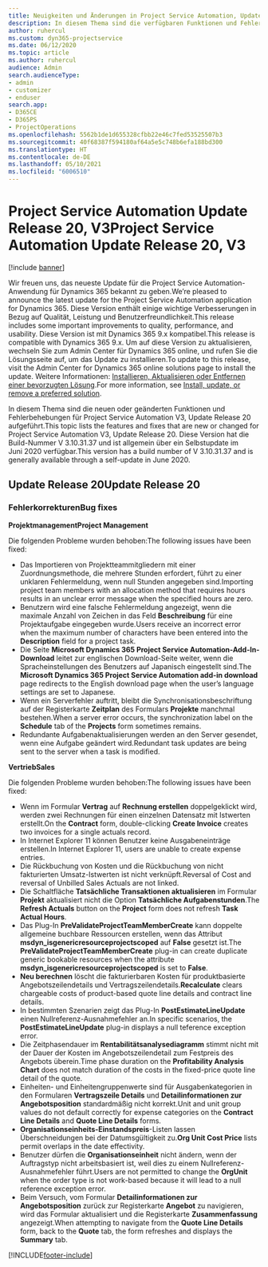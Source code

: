 ```yaml
---
title: Neuigkeiten und Änderungen in Project Service Automation, Update Release 20, V3
description: In diesem Thema sind die verfügbaren Funktionen und Fehlerbehebungen für Project Service Automation Update Release 20, V3 aufgeführt.
author: ruhercul
ms.custom: dyn365-projectservice
ms.date: 06/12/2020
ms.topic: article
ms.author: ruhercul
audience: Admin
search.audienceType:
- admin
- customizer
- enduser
search.app:
- D365CE
- D365PS
- ProjectOperations
ms.openlocfilehash: 5562b1de1d655328cfbb22e46c7fed53525507b3
ms.sourcegitcommit: 40f68387f594180af64a5e5c748b6efa188bd300
ms.translationtype: HT
ms.contentlocale: de-DE
ms.lasthandoff: 05/10/2021
ms.locfileid: "6006510"
---
```

# <a name="project-service-automation-update-release-20-v3"></a><span data-ttu-id="f0080-103">Project Service Automation Update Release 20, V3</span><span class="sxs-lookup"><span data-stu-id="f0080-103">Project Service Automation Update Release 20, V3</span></span>

[!include [banner](../includes/psa-now-project-operations.md)]

<span data-ttu-id="f0080-104">Wir freuen uns, das neueste Update für die Project Service Automation-Anwendung für Dynamics 365 bekannt zu geben.</span><span class="sxs-lookup"><span data-stu-id="f0080-104">We’re pleased to announce the latest update for the Project Service Automation application for Dynamics 365.</span></span> <span data-ttu-id="f0080-105">Diese Version enthält einige wichtige Verbesserungen in Bezug auf Qualität, Leistung und Benutzerfreundlichkeit.</span><span class="sxs-lookup"><span data-stu-id="f0080-105">This release includes some important improvements to quality, performance, and usability.</span></span> <span data-ttu-id="f0080-106">Diese Version ist mit Dynamics 365 9.x kompatibel.</span><span class="sxs-lookup"><span data-stu-id="f0080-106">This release is compatible with Dynamics 365 9.x.</span></span> <span data-ttu-id="f0080-107">Um auf diese Version zu aktualisieren, wechseln Sie zum Admin Center für Dynamics 365 online, und rufen Sie die Lösungsseite auf, um das Update zu installieren.</span><span class="sxs-lookup"><span data-stu-id="f0080-107">To update to this release, visit the Admin Center for Dynamics 365 online solutions page to install the update.</span></span> <span data-ttu-id="f0080-108">Weitere Informationen: [Installieren, Aktualisieren oder Entfernen einer bevorzugten Lösung](/power-platform/admin/install-remove-preferred-solution).</span><span class="sxs-lookup"><span data-stu-id="f0080-108">For more information, see [Install, update, or remove a preferred solution](/power-platform/admin/install-remove-preferred-solution).</span></span>

<span data-ttu-id="f0080-109">In diesem Thema sind die neuen oder geänderten Funktionen und Fehlerbehebungen für Project Service Automation V3, Update Release 20 aufgeführt.</span><span class="sxs-lookup"><span data-stu-id="f0080-109">This topic lists the features and fixes that are new or changed for Project Service Automation V3, Update Release 20.</span></span> <span data-ttu-id="f0080-110">Diese Version hat die Build-Nummer V 3.10.31.37 und ist allgemein über ein Selbstupdate im Juni 2020 verfügbar.</span><span class="sxs-lookup"><span data-stu-id="f0080-110">This version has a build number of V 3.10.31.37 and is generally available through a self-update in June 2020.</span></span>

## <a name="update-release-20"></a><span data-ttu-id="f0080-111">Update Release 20</span><span class="sxs-lookup"><span data-stu-id="f0080-111">Update Release 20</span></span>

### <a name="bug-fixes"></a><span data-ttu-id="f0080-112">Fehlerkorrekturen</span><span class="sxs-lookup"><span data-stu-id="f0080-112">Bug fixes</span></span>

<span data-ttu-id="f0080-113">**Projektmanagement**</span><span class="sxs-lookup"><span data-stu-id="f0080-113">**Project Management**</span></span>

<span data-ttu-id="f0080-114">Die folgenden Probleme wurden behoben:</span><span class="sxs-lookup"><span data-stu-id="f0080-114">The following issues have been fixed:</span></span>

- <span data-ttu-id="f0080-115">Das Importieren von Projektteammitgliedern mit einer Zuordnungsmethode, die mehrere Stunden erfordert, führt zu einer unklaren Fehlermeldung, wenn null Stunden angegeben sind.</span><span class="sxs-lookup"><span data-stu-id="f0080-115">Importing project team members with an allocation method that requires hours results in an unclear error message when the specified hours are zero.</span></span>
- <span data-ttu-id="f0080-116">Benutzern wird eine falsche Fehlermeldung angezeigt, wenn die maximale Anzahl von Zeichen in das Feld **Beschreibung** für eine Projektaufgabe eingegeben wurde.</span><span class="sxs-lookup"><span data-stu-id="f0080-116">Users receive an incorrect error when the maximum number of characters have been entered into the **Description** field for a project task.</span></span>
- <span data-ttu-id="f0080-117">Die Seite **Microsoft Dynamics 365 Project Service Automation-Add-In-Download** leitet zur englischen Download-Seite weiter, wenn die Spracheinstellungen des Benutzers auf Japanisch eingestellt sind.</span><span class="sxs-lookup"><span data-stu-id="f0080-117">The **Microsoft Dynamics 365 Project Service Automation add-in download** page redirects to the English download page when the user’s language settings are set to Japanese.</span></span>
- <span data-ttu-id="f0080-118">Wenn ein Serverfehler auftritt, bleibt die Synchronisationsbeschriftung auf der Registerkarte **Zeitplan** des Formulars **Projekte** manchmal bestehen.</span><span class="sxs-lookup"><span data-stu-id="f0080-118">When a server error occurs, the synchronization label on the **Schedule** tab of the **Projects** form sometimes remains.</span></span>
- <span data-ttu-id="f0080-119">Redundante Aufgabenaktualisierungen werden an den Server gesendet, wenn eine Aufgabe geändert wird.</span><span class="sxs-lookup"><span data-stu-id="f0080-119">Redundant task updates are being sent to the server when a task is modified.</span></span>

<span data-ttu-id="f0080-120">**Vertrieb**</span><span class="sxs-lookup"><span data-stu-id="f0080-120">**Sales**</span></span>

<span data-ttu-id="f0080-121">Die folgenden Probleme wurden behoben:</span><span class="sxs-lookup"><span data-stu-id="f0080-121">The following issues have been fixed:</span></span>

- <span data-ttu-id="f0080-122">Wenn im Formular **Vertrag** auf **Rechnung erstellen** doppelgeklickt wird, werden zwei Rechnungen für einen einzelnen Datensatz mit Istwerten erstellt.</span><span class="sxs-lookup"><span data-stu-id="f0080-122">On the **Contract** form, double-clicking **Create Invoice** creates two invoices for a single actuals record.</span></span>
- <span data-ttu-id="f0080-123">In Internet Explorer 11 können Benutzer keine Ausgabeneinträge erstellen.</span><span class="sxs-lookup"><span data-stu-id="f0080-123">In Internet Explorer 11, users are unable to create expense entries.</span></span>
- <span data-ttu-id="f0080-124">Die Rückbuchung von Kosten und die Rückbuchung von nicht fakturierten Umsatz-Istwerten ist nicht verknüpft.</span><span class="sxs-lookup"><span data-stu-id="f0080-124">Reversal of Cost and reversal of Unbilled Sales Actuals are not linked.</span></span>
- <span data-ttu-id="f0080-125">Die Schaltfläche **Tatsächliche Transaktionen aktualisieren** im Formular **Projekt** aktualisiert nicht die Option **Tatsächliche Aufgabenstunden**.</span><span class="sxs-lookup"><span data-stu-id="f0080-125">The **Refresh Actuals** button on the **Project** form does not refresh **Task Actual Hours**.</span></span>
- <span data-ttu-id="f0080-126">Das Plug-In **PreValidateProjectTeamMemberCreate** kann doppelte allgemeine buchbare Ressourcen erstellen, wenn das Attribut **msdyn_isgenericresourceprojectscoped** auf **False** gesetzt ist.</span><span class="sxs-lookup"><span data-stu-id="f0080-126">The **PreValidateProjectTeamMemberCreate** plug-in can create duplicate generic bookable resources when the attribute **msdyn_isgenericresourceprojectscoped** is set to **False**.</span></span>
- <span data-ttu-id="f0080-127">**Neu berechnen** löscht die fakturierbaren Kosten für produktbasierte Angebotszeilendetails und Vertragszeilendetails.</span><span class="sxs-lookup"><span data-stu-id="f0080-127">**Recalculate** clears chargeable costs of product-based quote line details and contract line details.</span></span>
- <span data-ttu-id="f0080-128">In bestimmten Szenarien zeigt das Plug-In **PostEstimateLineUpdate** einen Nullreferenz-Ausnahmefehler an.</span><span class="sxs-lookup"><span data-stu-id="f0080-128">In specific scenarios, the **PostEstimateLineUpdate** plug-in displays a null teference exception error.</span></span>
- <span data-ttu-id="f0080-129">Die Zeitphasendauer im **Rentabilitätsanalysediagramm** stimmt nicht mit der Dauer der Kosten im Angebotszeilendetail zum Festpreis des Angebots überein.</span><span class="sxs-lookup"><span data-stu-id="f0080-129">Time phase duration on the **Profitability Analysis Chart** does not match duration of the costs in the fixed-price quote line detail of the quote.</span></span>
- <span data-ttu-id="f0080-130">Einheiten- und Einheitengruppenwerte sind für Ausgabenkategorien in den Formularen **Vertragszeile Details** und **Detailinformationen zur Angebotsposition** standardmäßig nicht korrekt.</span><span class="sxs-lookup"><span data-stu-id="f0080-130">Unit and unit group values do not default correctly for expense categories on the **Contract Line Details** and **Quote Line Details** forms.</span></span>
- <span data-ttu-id="f0080-131">**Organisationseinheits-Einstandspreis**-Listen lassen Überschneidungen bei der Datumsgültigkeit zu.</span><span class="sxs-lookup"><span data-stu-id="f0080-131">**Org Unit Cost Price** lists permit overlaps in the date effectivity.</span></span>
- <span data-ttu-id="f0080-132">Benutzer dürfen die **Organisationseinheit** nicht ändern, wenn der Auftragstyp nicht arbeitsbasiert ist, weil dies zu einem Nullreferenz-Ausnahmefehler führt.</span><span class="sxs-lookup"><span data-stu-id="f0080-132">Users are not permitted to change the **OrgUnit** when the order type is not work-based because it will lead to a null reference exception error.</span></span>
- <span data-ttu-id="f0080-133">Beim Versuch, vom Formular **Detailinformationen zur Angebotsposition** zurück zur Registerkarte **Angebot** zu navigieren, wird das Formular aktualisiert und die Registerkarte **Zusammenfassung** angezeigt.</span><span class="sxs-lookup"><span data-stu-id="f0080-133">When attempting to navigate from the **Quote Line Details** form, back to the **Quote** tab, the form refreshes and displays the **Summary** tab.</span></span>


[!INCLUDE[footer-include](../includes/footer-banner.md)]